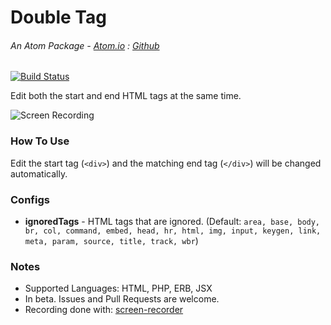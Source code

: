 # Double Tag

###### An Atom Package - [Atom.io](https://atom.io/packages/double-tag) : [Github](https://github.com/dsandstrom/atom-double-tag)
[![Build Status](https://travis-ci.org/dsandstrom/atom-double-tag.svg?branch=master)](https://travis-ci.org/dsandstrom/atom-double-tag)

Edit both the start and end HTML tags at the same time.

![Screen Recording](https://cloud.githubusercontent.com/assets/1400414/15229336/75130366-1845-11e6-9ad7-f6f9359c1eca.gif)

### How To Use
Edit the start tag (`<div>`) and the matching end tag (`</div>`) will be changed automatically.

### Configs
* **ignoredTags** - HTML tags that are ignored.  (Default:
`area, base, body, br, col, command, embed, head, hr, html, img, input, keygen, link, meta, param, source, title, track, wbr`)


### Notes
* Supported Languages: HTML, PHP, ERB, JSX
* In beta.  Issues and Pull Requests are welcome.
* Recording done with: [screen-recorder](https://atom.io/packages/screen-recorder)
